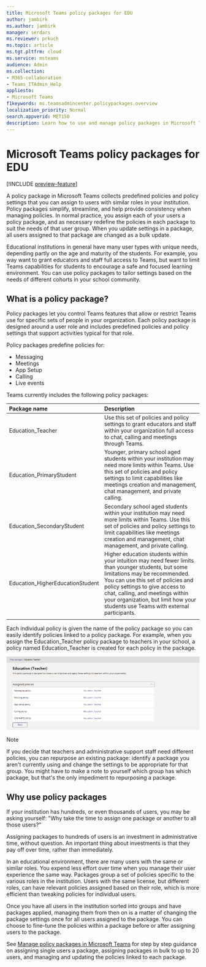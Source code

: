 ```yaml
---
title: Microsoft Teams policy packages for EDU
author: jambirk
ms.author: jambirk
manager: serdars
ms.reviewer: prkuch
ms.topic: article
ms.tgt.pltfrm: cloud
ms.service: msteams
audience: Admin
ms.collection: 
- M365-collaboration
- Teams_ITAdmin_Help
appliesto: 
- Microsoft Teams
f1keywords: ms.teamsadmincenter.policypackages.overview
localization_priority: Normal
search.appverid: MET150
description: Learn how to use and manage policy packages in Microsoft Teams. 
---
```


# Microsoft Teams policy packages for EDU

[!INCLUDE [preview-feature](includes/preview-feature.md)]

A policy package in Microsoft Teams collects predefined policies and policy settings that you can assign to users with similar roles in your institution. Policy packages simplify, streamline, and help provide consistency when managing policies. In normal practice, you assign each of your users a policy package, and as necessary redefine the policies in each package to suit the needs of that user group. When you update settings in a package, all users assigned to that package are changed as a bulk update.

Educational institutions in general have many user types with unique needs, depending partly on the age and maturity of the students. For example, you way want to grant educators and staff full access to Teams, but want to limit Teams capabilities for students to encourage a safe and focused learning environment. You can use policy packages to tailor settings based on the needs of different cohorts in your school community.

## What is a policy package?

Policy packages let you control Teams features that allow or restrict Teams use for  specific sets of people in your organization. Each policy package is designed around a user role and includes predefined policies and policy settings that support activities typical for that role.

Policy packages predefine policies for:
- Messaging
- Meetings
- App Setup
- Calling
- Live events

Teams currently includes the following policy packages:

|Package name  |Description |
|:--- |:--- |
|Education_Teacher| Use this set of policies and policy settings to grant educators and staff within your organization full access to chat, calling and meetings through Teams. |
|Education_PrimaryStudent | Younger, primary school aged students within your institution may need more limits within Teams. Use this set of policies and policy settings to limit capabilities like meetings creation and management,  chat management, and private calling. |
|Education_SecondaryStudent|Secondary school aged students within your institution may need more limits within Teams. Use this set of policies and policy settings to limit capabilities like meetings creation and management,  chat management, and private calling. |
|Education_HigherEducationStudent |Higher education students within your intuition may need fewer limits than younger students, but some limitations may be recommended. You can use this set of policies and policy settings to give access to chat, calling, and meetings within your  organization, but limit how your students use Teams with external participants. |
|||

Each individual policy is given the name of the policy package so you can easily identify policies linked to a policy package. For example, when you assign the Education_Teacher policy package to teachers in your school, a policy named Education_Teacher is created for each policy in the package.

![Screenshot of the Education_Teacher policy package](media/policy-packages-education_teacher.png)

> [!NOTE]
> If you decide that teachers and administrative support staff need different policies, you can repurpose an existing package: identify a package you aren't currently using and change the settings to be appropriate for that group. You might have to make a note to yourself which group has which package, but that's the only impediment to repurposing a package.

## Why use policy packages

If your institution has hundreds, or even thousands of users, you may be asking yourself: "Why take the time to assign one package or another to all those users?"

Assigning packages to hundreds of users is an investment in administrative time, without question. An important thing about investments is that they pay off over time, rather than immediately.

In an educational environment, there are many users with the same or similar roles. You expend less effort over time when you manage their user experience the same way. Packages group a set of policies specific to the various roles in the institution. Users with the same license, but different roles, can have relevant policies assigned based on their role, which is more efficient than tweaking policies for individual users.

Once you have all users in the institution sorted into groups and have packages applied, managing them from then on is a matter of changing the package settings once for all users assigned to the package. You can choose to fine-tune the policies within a package before or after assigning users to the package.

See [Manage policy packages in Microsoft Teams](manage-policy-packages.md) for step by step guidance on assigning single users a package, assigning packages in bulk to up to 20 users, and managing and updating the policies linked to each package.
